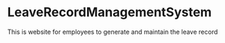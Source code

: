# LeaveRecordManagementSystem
This is website for employees to generate and maintain the leave record
